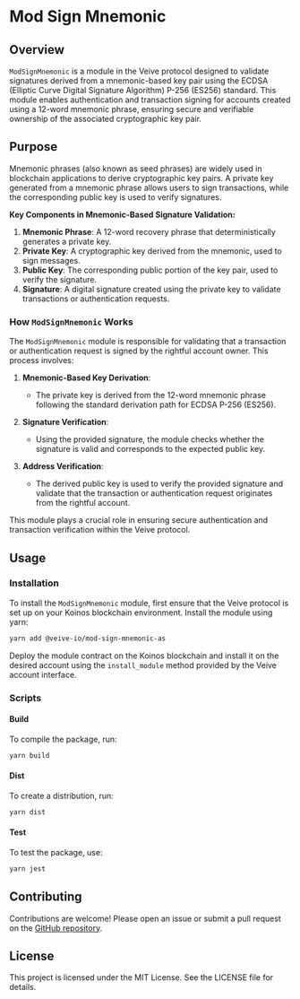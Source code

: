# **Mod Sign Mnemonic**

## **Overview**

`ModSignMnemonic` is a module in the Veive protocol designed to validate signatures derived from a mnemonic-based key pair using the ECDSA (Elliptic Curve Digital Signature Algorithm) P-256 (ES256) standard. This module enables authentication and transaction signing for accounts created using a 12-word mnemonic phrase, ensuring secure and verifiable ownership of the associated cryptographic key pair.

## **Purpose**

Mnemonic phrases (also known as seed phrases) are widely used in blockchain applications to derive cryptographic key pairs. A private key generated from a mnemonic phrase allows users to sign transactions, while the corresponding public key is used to verify signatures.

**Key Components in Mnemonic-Based Signature Validation:**

1. **Mnemonic Phrase**: A 12-word recovery phrase that deterministically generates a private key.
2. **Private Key**: A cryptographic key derived from the mnemonic, used to sign messages.
3. **Public Key**: The corresponding public portion of the key pair, used to verify the signature.
4. **Signature**: A digital signature created using the private key to validate transactions or authentication requests.

### **How `ModSignMnemonic` Works**

The `ModSignMnemonic` module is responsible for validating that a transaction or authentication request is signed by the rightful account owner. This process involves:

1. **Mnemonic-Based Key Derivation**:
   - The private key is derived from the 12-word mnemonic phrase following the standard derivation path for ECDSA P-256 (ES256).

2. **Signature Verification**:
   - Using the provided signature, the module checks whether the signature is valid and corresponds to the expected public key.

3. **Address Verification**:
   - The derived public key is used to verify the provided signature and validate that the transaction or authentication request originates from the rightful account.

This module plays a crucial role in ensuring secure authentication and transaction verification within the Veive protocol.

## **Usage**

### **Installation**

To install the `ModSignMnemonic` module, first ensure that the Veive protocol is set up on your Koinos blockchain environment. Install the module using yarn:

```bash
yarn add @veive-io/mod-sign-mnemonic-as
```

Deploy the module contract on the Koinos blockchain and install it on the desired account using the `install_module` method provided by the Veive account interface.

### **Scripts**

#### Build

To compile the package, run:

```bash
yarn build
```

#### Dist

To create a distribution, run:

```bash
yarn dist
```

#### Test

To test the package, use:

```bash
yarn jest
```

## **Contributing**

Contributions are welcome! Please open an issue or submit a pull request on the [GitHub repository](https://github.com/veiveprotocol/mod-sign-mnemonic).

## **License**

This project is licensed under the MIT License. See the LICENSE file for details.

